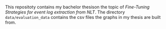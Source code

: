 This repositoty contains my bachelor thesison the topic of *Fine-Tuning Strategies for event log extraction from NLT*.
The directory `data/evaluation_data` contains the csv files the graphs in my thesis are built from.

